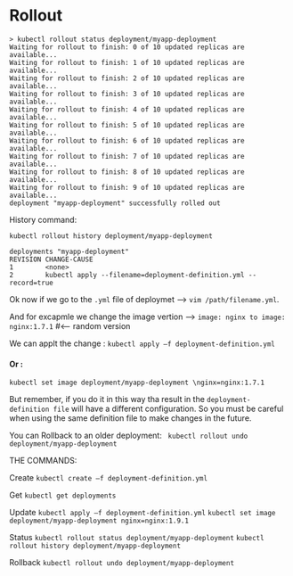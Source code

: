 Rollout
=======

```
> kubectl rollout status deployment/myapp-deployment
Waiting for rollout to finish: 0 of 10 updated replicas are available...
Waiting for rollout to finish: 1 of 10 updated replicas are available...
Waiting for rollout to finish: 2 of 10 updated replicas are available...
Waiting for rollout to finish: 3 of 10 updated replicas are available...
Waiting for rollout to finish: 4 of 10 updated replicas are available...
Waiting for rollout to finish: 5 of 10 updated replicas are available...
Waiting for rollout to finish: 6 of 10 updated replicas are available...
Waiting for rollout to finish: 7 of 10 updated replicas are available...
Waiting for rollout to finish: 8 of 10 updated replicas are available...
Waiting for rollout to finish: 9 of 10 updated replicas are available...
deployment "myapp-deployment" successfully rolled out
```

History command:
```
kubectl rollout history deployment/myapp-deployment
```
```
deployments "myapp-deployment"
REVISION CHANGE-CAUSE
1        <none>
2        kubectl apply --filename=deployment-definition.yml --record=true
```


Ok now if we go to the `.yml` file of deploymet --> `vim /path/filename.yml`.

And for excapmle we change the image vertion --> `image: nginx to image: nginx:1.7.1` #<-- random version

We can applt the change :
```kubectl apply –f deployment-definition.yml```

#### Or :

```kubectl set image deployment/myapp-deployment \nginx=nginx:1.7.1```

But remember, if you do it in this way
tha result in the `deployment-definition file` will have a different configuration. So you
must be careful when using the same definition file to make changes in the future.

You can Rollback to an older deployment:
``` kubectl rollout undo deployment/myapp-deployment```


THE COMMANDS:

Create  ```kubectl create –f deployment-definition.yml```

Get     ```kubectl get deployments```

Update  ```kubectl apply –f deployment-definition.yml```
        ```kubectl set image deployment/myapp-deployment nginx=nginx:1.9.1```

Status  ```kubectl rollout status deployment/myapp-deployment```
	```kubectl rollout history deployment/myapp-deployment```

Rollback ```kubectl rollout undo deployment/myapp-deployment```



